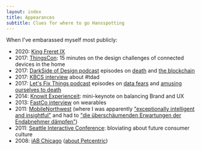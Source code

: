 ```yaml
---
layout: index
title: Appearances
subtitle: Clues for where to go Hansspotting
---
```


When I've embarassed myself most publicly:

- 2020: [King Freret IX](./mardi-gras-2020/)
- 2017: [ThingsCon](https://www.thingscon.nl/sessions/ring-ring-whos/): 15 minutes on the design challenges of connected devices in the home
- 2017: [DarkSide of Design podcast](https://www.raftcollective.com/thinking/dark-side-of-design/) episodes on [death](https://www.stitcher.com/podcast/raft-collective/dark-side-of-design/e/52143426) and [the blockchain](https://www.stitcher.com/podcast/raft-collective/dark-side-of-design/e/52260789)
- 2017: [KBCS interview](http://kbcs.fm/2017/03/17/un-mute-the-commute-transit-driver-appreciation-day/) about #tdad
- 2017: [Let's Fix Things podcast](https://raftcollective.com/podcast/) episodes on [data fears](http://www.stitcher.com/podcast/raft-collective/lets-fix-things/e/lets-fix-things-33-were-still-paranoid-but-thats-ok-with-49320407) and [amusing ourselves to death](http://www.stitcher.com/podcast/raft-collective/lets-fix-things/e/lets-fix-things-36-walking-into-the-burning-building-of-convenience-49563906)
- 2014: [Knowit Experienceit](https://www.knowit.no/events/?eventtype=11858): mini-keynote on balancing Brand and UX
- 2013: [FastCo interview](https://web.archive.org/web/20140129050206/https://www.fastcolabs.com/3009431/fmr-frog-design-strategist-what-we-need-for-wearable-computing-to-work) on wearables
- 2011: [MobileNorthwest](http://www.infoworld.com/article/2621680/html5/html5-not-yet-solving-mobile-dev-issues.html) (where I was apparently ["exceptionally intelligent and insightful"](http://whatsyourideaoftomorrow.blogspot.nl/2011/05/mobile-norhwest-conf-teleca-presented.html) and had to ["die überschäumenden Erwartungen der Endabnehmer dämpfen"](https://www.computerworld.ch/mobile/apps/ernuechterung-breit-1320940.html))
- 2011: [Seattle Interactive Conference](./sic-2011/): bloviating about future consumer culture
- 2008: [iAB Chicago](https://archive.iab.com/iab.atlasworks.com/events_training/lfpm2008/agenda.html) ([about Petcentric](https://web.archive.org/web/20080330224457/http://featuresblogs.chicagotribune.com/eric2_0/2008/03/social-networki.html))
